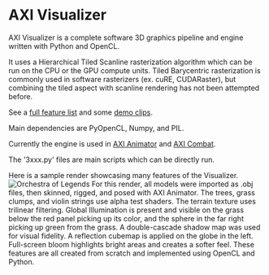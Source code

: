 # AXI Visualizer

AXI Visualizer is a complete software 3D graphics pipeline and engine written with Python and OpenCL.

It uses a Hierarchical Tiled Scanline rasterization algorithm which can be run on the CPU or the GPU compute units. Tiled Barycentric rasterization is commonly used in software rasterizers (ex. cuRE, CUDARaster), but combining the tiled aspect with scanline rendering has not been attempted before.

See a [full feature list](https://agentxindustries.neocities.org/Visualizer/Features) and some [demo clips](https://axi.x10.mx/Visualizer).

Main dependencies are PyOpenCL, Numpy, and PIL.

Currently the engine is used in [AXI Animator](https://axi.x10.mx/Visualizer/Animator.html) and [AXI Combat](https://axi.x10.mx/Combat).

The '3xxx.py' files are main scripts which can be directly run.

Here is a sample render showcasing many features of the Visualizer.
![Orchestra of Legends](https://agentxindustries.neocities.org/Backgrounds/Visualizerbg4.jpg)
For this render, all models were imported as .obj files, then skinned, rigged, and posed with AXI Animator. The trees, grass clumps, and violin strings use alpha test shaders. The terrain texture uses trilinear filtering. Global Illumination is present and visible on the grass below the red panel picking up its color, and the sphere in the far right picking up green from the grass. A double-cascade shadow map was used for visual fidelity. A reflection cubemap is applied on the globe in the left. Full-screen bloom highlights bright areas and creates a softer feel. These features are all created from scratch and implemented using OpenCL and Python.
